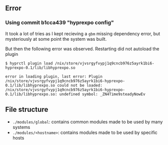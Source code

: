 ## Error

### Using commit b1cca439 "hyprexpo config"

It took a lot of tries as I kept recieving a `gbm` missing dependency error, but mysteriously at some point the system was built.

But then the following error was observed. Restarting did not autoload the plugin

```
$ hyprctl plugin load /nix/store/vjvsrgyfvypj1q9cncb976z5ayrk1bi6-hyprexpo-0.1/lib/libhyprexpo.so

error in loading plugin, last error: Plugin /nix/store/vjvsrgyfvypj1q9cncb976z5ayrk1bi6-hyprexpo-0.1/lib/libhyprexpo.so could not be loaded: /nix/store/vjvsrgyfvypj1q9cncb976z5ayrk1bi6-hyprexpo-0.1/lib/libhyprexpo.so: undefined symbol: _ZN4Time9steadyNowEv
```

## File structure

- `./modules/global`: contains common modules made to be used by many systems
- `./modules/<hostname>`: contains modules made to be used by specific hosts